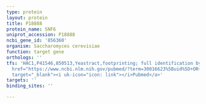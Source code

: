```yaml
---
type: protein
layout: protein
title: P18888
protein_name: SNF6
uniprot_accession: P18888
ncbi_gene_id: '856360'
organism: Saccharomyces cerevisiae
function: target gene
orthologs: ''
tfs: 'HAC1,P41546,850513,Yeastract,footprinting; full identification by RNA sequencing,&ensp;<a
  href="https://www.ncbi.nlm.nih.gov/pubmed/?term=30016623%5Buid%5D+OR+24170807%5Buid%5D"
  target="_blank"><i uk-icon="icon: link"></i>Pubmed</a>'
targets: ''
binding_sites: ''

---
```

